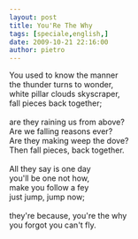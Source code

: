 ```yaml
---
layout: post
title: You'Re The Why
tags: [speciale,english,]
date: 2009-10-21 22:16:00
author: pietro
---
```

You used to know the manner<br/>the thunder turns to wonder,<br/>white pillar clouds skyscraper,<br/>fall pieces back together;<br/><br/>are they raining us from above?<br/>Are we falling reasons ever?<br/>Are they making weep the dove?<br/>Then fall pieces, back together.<br/><br/>All they say is one day<br/>you'll be one not how,<br/>make you follow a fey<br/>just jump, jump now;<br/><br/>they're because, you're the why<br/>you forgot you can't fly.
